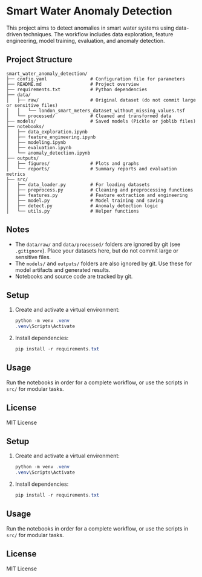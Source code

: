 # Smart Water Anomaly Detection

This project aims to detect anomalies in smart water systems using data-driven techniques. The workflow includes data exploration, feature engineering, model training, evaluation, and anomaly detection.

## Project Structure


```
smart_water_anomaly_detection/
├── config.yaml                # Configuration file for parameters
├── README.md                  # Project overview
├── requirements.txt           # Python dependencies
├── data/
│   ├── raw/                   # Original dataset (do not commit large or sensitive files)
│   │   └── london_smart_meters_dataset_without_missing_values.tsf
│   └── processed/             # Cleaned and transformed data
├── models/                    # Saved models (Pickle or joblib files)
├── notebooks/
│   ├── data_exploration.ipynb
│   ├── feature_engineering.ipynb
│   ├── modeling.ipynb
│   ├── evaluation.ipynb
│   └── anomaly_detection.ipynb
├── outputs/
│   ├── figures/               # Plots and graphs
│   └── reports/               # Summary reports and evaluation metrics
├── src/
│   ├── data_loader.py         # For loading datasets
│   ├── preprocess.py          # Cleaning and preprocessing functions
│   ├── features.py            # Feature extraction and engineering
│   ├── model.py               # Model training and saving
│   ├── detect.py              # Anomaly detection logic
│   └── utils.py               # Helper functions
```

## Notes
- The `data/raw/` and `data/processed/` folders are ignored by git (see `.gitignore`). Place your datasets here, but do not commit large or sensitive files.
- The `models/` and `outputs/` folders are also ignored by git. Use these for model artifacts and generated results.
- Notebooks and source code are tracked by git.

## Setup

1. Create and activate a virtual environment:
   ```powershell
   python -m venv .venv
   .venv\Scripts\Activate
   ```
2. Install dependencies:
   ```powershell
   pip install -r requirements.txt
   ```

## Usage

Run the notebooks in order for a complete workflow, or use the scripts in `src/` for modular tasks.

## License

MIT License

## Setup

1. Create and activate a virtual environment:
   ```powershell
   python -m venv .venv
   .venv\Scripts\Activate
   ```
2. Install dependencies:
   ```powershell
   pip install -r requirements.txt
   ```

## Usage

Run the notebooks in order for a complete workflow, or use the scripts in `src/` for modular tasks.

## License

MIT License
